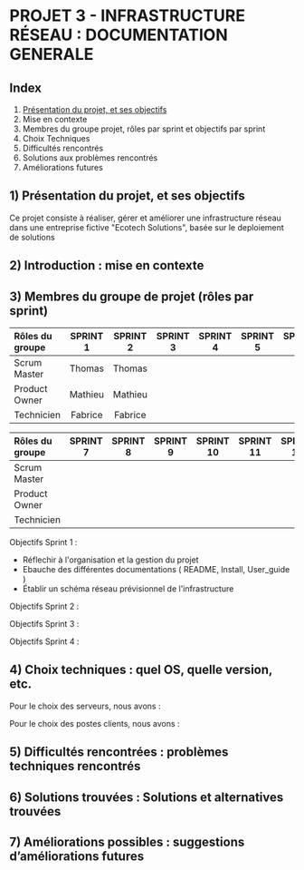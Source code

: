 
# PROJET 3 - INFRASTRUCTURE RÉSEAU : DOCUMENTATION GENERALE

## Index

1) [Présentation du projet, et ses objectifs](https://github.com/WildCodeSchool/TSSR-ANGOU-P3-G3/tree/main?tab=readme-ov-file#1-pr%C3%A9sentation-du-projet-et-ses-objectifs)
2) Mise en contexte
3) Membres du groupe projet, rôles par sprint et objectifs par sprint
4) Choix Techniques
5) Difficultés rencontrés
6) Solutions aux problèmes rencontrés
7) Améliorations futures



## 1) Présentation du projet, et ses objectifs

Ce projet consiste à réaliser, gérer et améliorer une infrastructure réseau dans une entreprise fictive "Ecotech Solutions", basée sur le deploiement de solutions 


## 2) Introduction : mise en contexte


## 3) Membres du groupe de projet (rôles par sprint)

| Rôles du groupe | SPRINT 1 | SPRINT 2 | SPRINT 3 | SPRINT 4 | SPRINT 5 | SPRINT 6 | 
|:--------| :------: | :-----------: | :-----------: | :--------: | :--------: | :--------: |
| Scrum Master  | Thomas  |  Thomas |   |   |   |   | |
| Product Owner |  Mathieu | Mathieu | | | | | |
| Technicien |  Fabrice | Fabrice |  |  |  |  | |

| Rôles du groupe | SPRINT 7 | SPRINT 8 | SPRINT 9 | SPRINT 10 | SPRINT 11 | SPRINT 12 | 
|:--------| :------: | :-----------: | :-----------: | :--------: | :--------: | :--------: |
| Scrum Master  |   |  |   |   |   |   | |
| Product Owner |  |  | | | | | |
| Technicien |  | |  |  |  |  | |


Objectifs Sprint 1 : 

 - Réflechir à l'organisation et la gestion du projet
 - Ebauche des différentes documentations ( README, Install, User_guide )
 - Établir un schéma réseau prévisionnel de l'infrastructure

Objectifs Sprint 2 :


Objectifs Sprint 3 :


Objectifs Sprint 4 :




## 4) Choix techniques : quel OS, quelle version, etc.

Pour le choix des serveurs, nous avons :

Pour le choix des postes clients, nous avons :


## 5) Difficultés rencontrées : problèmes techniques rencontrés



## 6) Solutions trouvées : Solutions et alternatives trouvées






## 7) Améliorations possibles : suggestions d’améliorations futures

